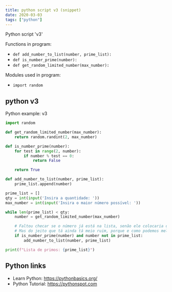 ```yaml
---
title: python script v3 (snippet)
date: 2020-03-03
tags: ["python"]
---
```

Python script 'v3'

Functions in program: 
* `def add_number_to_list(number, prime_list):`
* `def is_number_prime(number):`
* `def get_random_limited_number(max_number):`

Modules used in program: 
* `import random`

## python v3

Python example: v3

```python
import random

def get_random_limited_number(max_number):
    return random.randint(2, max_number)

def is_number_prime(number):
    for test in range(2, number):
        if number % test == 0:
            return False

    return True

def add_number_to_list(number, prime_list):
    prime_list.append(number)

prime_list = []
qty = int(input('Insira a quantidade: '))
max_number = int(input('Insira o maior número possível: '))

while len(prime_list) < qty:
    number = get_random_limited_number(max_number)

    # Faltou checar se o número já está na lista, senão ele colocaria duas vezes.
    # Mas do jeito que tá ainda tá meio ruim, porque e como podemos melhorar?
    if is_number_prime(number) and number not in prime_list:
        add_number_to_list(number, prime_list)

print(f"Lista de primos: {prime_list}")

```

## Python links

- Learn Python: https://pythonbasics.org/
- Python Tutorial: https://pythonspot.com
